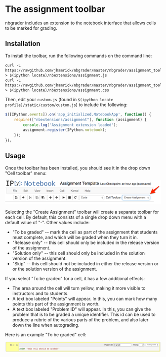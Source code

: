 # The assignment toolbar

nbgrader includes an extension to the notebook interface that allows
cells to be marked for grading.

## Installation

To install the toolbar, run the following commands on the command
line:

```
curl -L https://rawgithub.com/jhamrick/nbgrader/master/nbgrader/assignment_toolbar.js > $(ipython locate)/nbextensions/assignment.js
curl -L https://rawgithub.com/jhamrick/nbgrader/master/nbgrader/assignment_toolbar.css > $(ipython locate)/nbextensions/assignment.css
```

Then, edit your `custom.js` (found in `$(ipython locate
profile)/static/custom/custom.js`) to include the following:

```javascript
$([IPython.events]).on('app_initialized.NotebookApp', function() {
    require(["nbextensions/assignment"], function (assignment) {
        console.log('Assignment extension loaded');
        assignment.register(IPython.notebook);
    });
});
```

## Usage

Once the toolbar has been installed, you should see it in the drop
down "Cell toolbar" menu:

![](images/select_assignment_toolbar.png)

Selecting the "Create Assignment" toolbar will create a separate
toolbar for each cell. By default, this consists of a single drop down
menu with a default value of "-". Other values include:

* "To be graded" -- mark the cell as part of the assignment that
  students must complete, and which will be graded when they turn it
  in.
* "Release only" -- this cell should only be included in the release
  version of the assignment.
* "Solution only" -- this cell should only be included in the solution
  version of the assignment.
* "Skip" -- this cell should not be included in either the release
  version or or the solution version of the assignment.

If you select "To be graded" for a cell, it has a few additional
effects:

* The area around the cell will turn yellow, making it more visible to
  instructors and to students.
* A text box labeled "Points" will appear. In this, you can mark how
  many points this part of the assignment is worth.
* A text box labeled "Problem ID" will appear. In this, you can give
  the problem that is to be graded a unique identifier. This id can be
  used to produce a rubric of the various parts of the problem, and
  also later down the line when autograding.

Here is an example "To be graded" cell:

![](images/to_be_graded.png)
